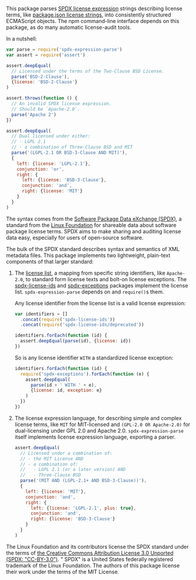 This package parses [SPDX license expression](https://spdx.org/spdx-specification-21-web-version#h.jxpfx0ykyb60) strings
describing license terms, like [package.json license strings](https://docs.npmjs.com/files/package.json#license), into
consistently structured ECMAScript objects. The npm command-line interface depends on this package, as do many automatic
license-audit tools.

In a nutshell:

```javascript
var parse = require('spdx-expression-parse')
var assert = require('assert')

assert.deepEqual(
  // Licensed under the terms of the Two-Clause BSD License.
  parse('BSD-2-Clause'),
  {license: 'BSD-2-Clause'}
)

assert.throws(function () {
  // An invalid SPDX license expression.
  // Should be `Apache-2.0`.
  parse('Apache 2')
})

assert.deepEqual(
  // Dual licensed under either:
  // - LGPL 2.1
  // - a combination of Three-Clause BSD and MIT
  parse('(LGPL-2.1 OR BSD-3-Clause AND MIT)'),
  {
    left: {license: 'LGPL-2.1'},
    conjunction: 'or',
    right: {
      left: {license: 'BSD-3-Clause'},
      conjunction: 'and',
      right: {license: 'MIT'}
    }
  }
)
```

The syntax comes from the [Software Package Data eXchange (SPDX)](https://spdx.org/), a standard from
the [Linux Foundation](https://www.linuxfoundation.org) for shareable data about software package license terms. SPDX
aims to make sharing and auditing license data easy, especially for users of open-source software.

The bulk of the SPDX standard describes syntax and semantics of XML metadata files. This package implements two
lightweight, plain-text components of that larger standard:

1. The [license list](https://spdx.org/licenses), a mapping from specific string identifiers, like `Apache-2.0`, to
   standard form license texts and bolt-on license exceptions.
   The [spdx-license-ids](https://www.npmjs.com/package/spdx-exceptions)
   and [spdx-exceptions](https://www.npmjs.com/package/spdx-license-ids) packages implement the license
   list.  `spdx-expression-parse` depends on and `require()`s them.

   Any license identifier from the license list is a valid license expression:

   ```javascript
   var identifiers = []
     .concat(require('spdx-license-ids'))
     .concat(require('spdx-license-ids/deprecated'))

   identifiers.forEach(function (id) {
     assert.deepEqual(parse(id), {license: id})
   })
   ```

   So is any license identifier `WITH` a standardized license exception:

   ```javascript
   identifiers.forEach(function (id) {
     require('spdx-exceptions').forEach(function (e) {
       assert.deepEqual(
         parse(id + ' WITH ' + e),
         {license: id, exception: e}
       )
     })
   })
   ```

2. The license expression language, for describing simple and complex license terms, like `MIT` for MIT-licensed
   and `(GPL-2.0 OR Apache-2.0)` for dual-licensing under GPL 2.0 and Apache 2.0.  `spdx-expression-parse` itself
   implements license expression language, exporting a parser.

   ```javascript
   assert.deepEqual(
     // Licensed under a combination of:
     // - the MIT License AND
     // - a combination of:
     //   - LGPL 2.1 (or a later version) AND
     //   - Three-Clause BSD
     parse('(MIT AND (LGPL-2.1+ AND BSD-3-Clause))'),
     {
       left: {license: 'MIT'},
       conjunction: 'and',
       right: {
         left: {license: 'LGPL-2.1', plus: true},
         conjunction: 'and',
         right: {license: 'BSD-3-Clause'}
       }
     }
   )
   ```

The Linux Foundation and its contributors license the SPDX standard under the terms
of [the Creative Commons Attribution License 3.0 Unported (SPDX: "CC-BY-3.0")](http://spdx.org/licenses/CC-BY-3.0).  "
SPDX" is a United States federally registered trademark of the Linux Foundation. The authors of this package license
their work under the terms of the MIT License.
